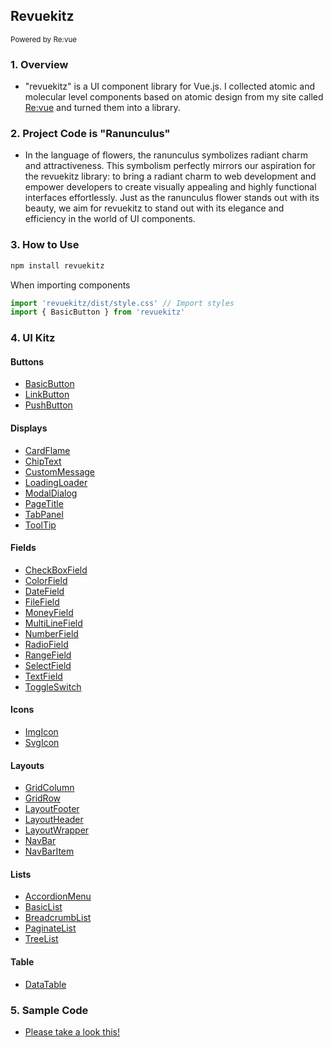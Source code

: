 ## Revuekitz

<small> Powered by Re:vue</small>

### 1. Overview

- "revuekitz" is a UI component library for Vue.js. I collected atomic and molecular level components based on atomic design from my site called [Re:vue](https://sh-revue.net/) and turned them into a library.

### 2. Project Code is "Ranunculus"

- In the language of flowers, the ranunculus symbolizes radiant charm and attractiveness. This symbolism perfectly mirrors our aspiration for the revuekitz library: to bring a radiant charm to web development and empower developers to create visually appealing and highly functional interfaces effortlessly. Just as the ranunculus flower stands out with its beauty, we aim for revuekitz to stand out with its elegance and efficiency in the world of UI components.

### 3. How to Use

```js
npm install revuekitz
```

When importing components

```js
import 'revuekitz/dist/style.css' // Import styles
import { BasicButton } from 'revuekitz'
```

### 4. UI Kitz

#### Buttons

- [BasicButton](https://sh-revue.net/documents/revuekitz/101_basic_button)
- [LinkButton](https://sh-revue.net/documents/revuekitz/102_link_button)
- [PushButton](https://sh-revue.net/documents/revuekitz/103_push_button)

#### Displays

- [CardFlame](https://sh-revue.net/documents/revuekitz/201_card_flame)
- [ChipText](https://sh-revue.net/documents/revuekitz/202_chip_text)
- [CustomMessage](https://sh-revue.net/documents/revuekitz/203_custom_message)
- [LoadingLoader](https://sh-revue.net/documents/revuekitz/203_loading_loader)
- [ModalDialog](https://sh-revue.net/documents/revuekitz/204_modal_dialog)
- [PageTitle](https://sh-revue.net/documents/revuekitz/205_page_title)
- [TabPanel](https://sh-revue.net/documents/revuekitz/206_tab_panel)
- [ToolTip](https://sh-revue.net/documents/revuekitz/207_tool_tip)

#### Fields

- [CheckBoxField](https://sh-revue.net/documents/revuekitz/301_check_box_field)
- [ColorField](https://sh-revue.net/documents/revuekitz/302_color_field)
- [DateField](https://sh-revue.net/documents/revuekitz/303_date_field)
- [FileField](https://sh-revue.net/documents/revuekitz/304_file_field)
- [MoneyField](https://sh-revue.net/documents/revuekitz/305_money_field)
- [MultiLineField](https://sh-revue.net/documents/revuekitz/306_multi_line_field)
- [NumberField](https://sh-revue.net/documents/revuekitz/307_number_field)
- [RadioField](https://sh-revue.net/documents/revuekitz/308_radio_field)
- [RangeField](https://sh-revue.net/documents/revuekitz/309_range_field)
- [SelectField](https://sh-revue.net/documents/revuekitz/310_select_field)
- [TextField](https://sh-revue.net/documents/revuekitz/311_text_field)
- [ToggleSwitch](https://sh-revue.net/documents/revuekitz/312_toggle_switch)

#### Icons

- [ImgIcon](https://sh-revue.net/documents/revuekitz/401_img_icon)
- [SvgIcon](https://sh-revue.net/documents/revuekitz/402_svg_icon)

#### Layouts

- [GridColumn](https://sh-revue.net/documents/revuekitz/501_grid_column)
- [GridRow](https://sh-revue.net/documents/revuekitz/502_grid_row)
- [LayoutFooter](https://sh-revue.net/documents/revuekitz/503_layout_footer)
- [LayoutHeader](https://sh-revue.net/documents/revuekitz/504_layout_header)
- [LayoutWrapper](https://sh-revue.net/documents/revuekitz/505_layout_wrapper)
- [NavBar](https://sh-revue.net/documents/revuekitz/506_nav_bar)
- [NavBarItem](https://sh-revue.net/documents/revuekitz/507_nav_list_item)

#### Lists

- [AccordionMenu](https://sh-revue.net/documents/revuekitz/601_accordion_menu)
- [BasicList](https://sh-revue.net/documents/revuekitz/602_basic_list)
- [BreadcrumbList](https://sh-revue.net/documents/revuekitz/603_breadcumb_list)
- [PaginateList](https://sh-revue.net/documents/revuekitz/604_paginate_list)
- [TreeList](https://sh-revue.net/documents/revuekitz/605_tree_list)

#### Table

- [DataTable](https://sh-revue.net/documents/revuekitz/701_data_table)

### 5. Sample Code

- [Please take a look this!](https://sh-revue.net/factories/components)
